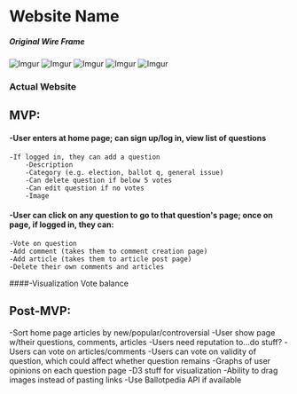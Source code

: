 # Website Name #

##### Original Wire Frame #####
![Imgur](https://i.imgur.com/z0eiVNV.png)
![Imgur](https://i.imgur.com/X7n0SpY.png)
![Imgur](https://i.imgur.com/tSA5Ztw.png)
![Imgur](https://i.imgur.com/FeLBmh4.png)
![Imgur](https://i.imgur.com/IuFdJqd.png)

### Actual Website ###

## MVP: ##

#### -User enters at home page; can sign up/log in, view list of questions
	-If logged in, they can add a question
		-Description
		-Category (e.g. election, ballot q, general issue)
		-Can delete question if below 5 votes
		-Can edit question if no votes
		-Image 

#### -User can click on any question to go to that question's page; once on page, if logged in, they can:
	-Vote on question
	-Add comment (takes them to comment creation page)
	-Add article (takes them to article post page)
	-Delete their own comments and articles

####-Visualization
Vote balance

## Post-MVP: ##
-Sort home page articles by new/popular/controversial
-User show page w/their questions, comments, articles
-Users need reputation to...do stuff?
-Users can vote on articles/comments
-Users can vote on validity of question, which could affect whether question remains
-Graphs of user opinions on each question page
-D3 stuff for visualization
-Ability to drag images instead of pasting links
-Use Ballotpedia API if available